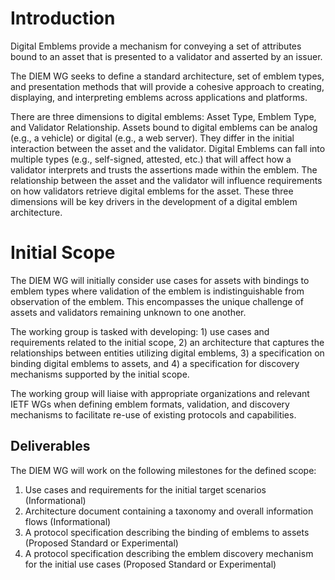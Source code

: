 # Introduction

Digital Emblems provide a mechanism for conveying a set of attributes
bound to an asset that is presented to a validator and
asserted by an issuer.

The DIEM WG seeks to define a standard architecture, set of emblem types, and presentation
methods that will provide a cohesive approach to creating, displaying, and
interpreting emblems across applications and platforms.

There are three dimensions to digital emblems: Asset Type, Emblem Type, and 
Validator Relationship. Assets bound to digital emblems can be analog (e.g., a vehicle) or
digital (e.g., a web server). They
differ in the initial interaction between the asset and the validator. Digital
Emblems can fall into multiple types (e.g., self-signed, attested, etc.) that will
affect how a validator interprets and trusts the assertions made within the emblem.
The relationship between the asset and the validator will influence requirements on how
validators retrieve digital emblems for the asset. These three dimensions will be key
drivers in the development of a digital emblem architecture.

# Initial Scope

The DIEM WG will initially consider use cases for assets with bindings to emblem types where
validation of the emblem is indistinguishable from observation of the emblem.
This encompasses the unique challenge of assets and validators remaining unknown to one another.

The working group is tasked with developing: 1) use cases and requirements related to the
initial scope, 2) an architecture that captures the relationships between entities utilizing
digital emblems, 3) a specification on binding digital emblems to assets, and 4) a specification
for discovery mechanisms supported by the initial scope.

The working group will liaise with appropriate organizations and relevant IETF WGs when
defining emblem formats, validation, and discovery mechanisms to facilitate re-use of existing
protocols and capabilities.

## Deliverables

The DIEM WG will work on the following milestones for the defined scope:

1. Use cases and requirements for the initial target scenarios (Informational)
2. Architecture document containing a taxonomy and overall information flows (Informational)
3. A protocol specification describing the binding of emblems to assets (Proposed Standard or Experimental)
4. A protocol specification describing the emblem discovery mechanism for the initial use cases (Proposed Standard
or Experimental)
